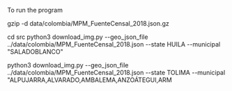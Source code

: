 To run the program

gzip -d data/colombia/MPM_FuenteCensal_2018.json.gz

cd src
python3 download_img.py --geo_json_file ../data/colombia/MPM_FuenteCensal_2018.json --state HUILA --municipal "SALADOBLANCO"

python3 download_img.py --geo_json_file ../data/colombia/MPM_FuenteCensal_2018.json --state TOLIMA --municipal "ALPUJARRA,ALVARADO,AMBALEMA,ANZOÁTEGUI,ARM
